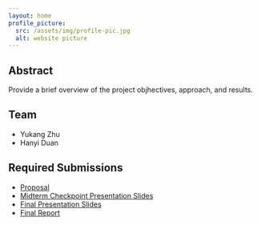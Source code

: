 ```yaml
---
layout: home
profile_picture:
  src: /assets/img/profile-pic.jpg
  alt: website picture
---
```



## Abstract

Provide a brief overview of the project objhectives, approach, and results.

## Team

* Yukang Zhu 
* Hanyi Duan

## Required Submissions

* [Proposal](required_submissions/proposal.md)
* [Midterm Checkpoint Presentation Slides](https://docs.google.com/presentation/d/1WhPNio2JmzOJIWCwAPVxncb2pV9Yoq5bz2z9mT50DZg/edit?usp=sharing)
* [Final Presentation Slides](https://docs.google.com/presentation/d/1RKPuauXq2WHstac2NXcDObfHhL_HTxChkY55MqqV0LE/edit?usp=sharing)
* [Final Report](required_submissions/report.md)
